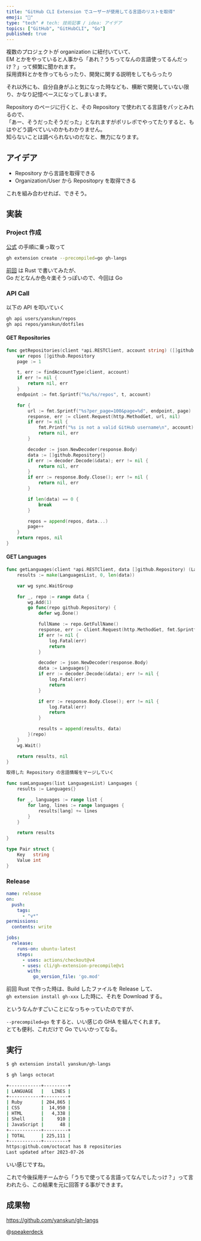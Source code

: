 ```yaml
---
title: "GitHub CLI Extension でユーザーが使用してる言語のリストを取得"
emoji: "🥷"
type: "tech" # tech: 技術記事 / idea: アイデア
topics: ["GitHub", "GitHubCLI", "Go"]
published: true
---
```


複数のプロジェクトが organization に紐付いていて、  
EM とかをやっていると人事から「あれ？うちってなんの言語使ってるんだっけ？」って頻繁に聞かれます。  
採用資料とかを作ってもらったり、開発に関する説明をしてもらったり

それ以外にも、自分自身がふと気になった時なども、横断で開発していない限り、かなり記憶ベースになってしまいます。  

Repository のページに行くと、その Repository で使われてる言語をパッとみれるので、  
「あー、そうだったそうだった」となれますがポリレポでやってたりすると、もはやどう調べていいのかもわかりません。  
知らないことは調べられないのだなと、無力になります。

## アイデア

- Repository から言語を取得できる
- Organization/User から Repositopry を取得できる

これを組み合わせれば、できそう。

## 実装

### Project 作成

[公式](https://docs.github.com/ja/github-cli/github-cli/creating-github-cli-extensions) の手順に乗っ取って

```bash
gh extension create --precompiled=go gh-langs
```

[前回](https://qiita.com/yanskun/items/a983bf24da9bb95930db) は Rust で書いてみたが、  
Go だとなんか色々楽そうっぽいので、今回は Go

### API Call

以下の API を叩いていく
```bash
gh api users/yanskun/repos
gh api repos/yanskun/dotfiles
```

#### GET Repositories

```go
func getRepositories(client *api.RESTClient, account string) ([]github.Repository, error) {
	var repos []github.Repository
	page := 1

	t, err := findAccountType(client, account)
	if err != nil {
		return nil, err
	}
	endpoint := fmt.Sprintf("%s/%s/repos", t, account)

	for {
		url := fmt.Sprintf("%s?per_page=100&page=%d", endpoint, page)
		response, err := client.Request(http.MethodGet, url, nil)
		if err != nil {
			fmt.Printf("%s is not a valid GitHub username\n", account)
			return nil, err
		}

		decoder := json.NewDecoder(response.Body)
		data := []github.Repository{}
		if err := decoder.Decode(&data); err != nil {
			return nil, err
		}
		if err := response.Body.Close(); err != nil {
			return nil, err
		}

		if len(data) == 0 {
			break
		}

		repos = append(repos, data...)
		page++
	}
	return repos, nil
}
```

#### GET Languages

```go
func getLanguages(client *api.RESTClient, data []github.Repository) (LanguagesList, error) {
	results := make(LanguagesList, 0, len(data))

	var wg sync.WaitGroup

	for _, repo := range data {
		wg.Add(1)
		go func(repo github.Repository) {
			defer wg.Done()

			fullName := repo.GetFullName()
			response, err := client.Request(http.MethodGet, fmt.Sprintf("repos/%s/languages", fullName), nil)
			if err != nil {
				log.Fatal(err)
				return
			}

			decoder := json.NewDecoder(response.Body)
			data := Languages{}
			if err := decoder.Decode(&data); err != nil {
				log.Fatal(err)
				return
			}

			if err := response.Body.Close(); err != nil {
				log.Fatal(err)
				return
			}

			results = append(results, data)
		}(repo)
	}
	wg.Wait()

	return results, nil
}

取得した Repository の言語情報をマージしていく

func sumLanguages(list LanguagesList) Languages {
	results := Languages{}

	for _, languages := range list {
		for lang, lines := range languages {
			results[lang] += lines
		}
	}

	return results
}

type Pair struct {
	Key   string
	Value int
}
```

### Release

```yaml:.github/workflows/release.yml
name: release
on:
  push:
    tags:
      - "v*"
permissions:
  contents: write

jobs:
  release:
    runs-on: ubuntu-latest
    steps:
      - uses: actions/checkout@v4
      - uses: cli/gh-extension-precompile@v1
        with:
          go_version_file: 'go.mod'
```

前回 Rust で作った時は、Build したファイルを Release して、  
`gh extension install gh-xxx` した時に、それを Download する。

というなんかすごいことになっちゃっていたのですが、  

`--precompiled=go` をすると、いい感じの GHA を組んでくれます。  
とても便利、これだけで Go でいいかってなる。

## 実行

```bash
$ gh extension install yanskun/gh-langs

$ gh langs octocat

+------------+---------+
| LANGUAGE   |   LINES |
+------------+---------+
| Ruby       | 204,865 |
| CSS        |  14,950 |
| HTML       |   4,338 |
| Shell      |     910 |
| JavaScript |      48 |
+------------+---------+
| TOTAL      | 225,111 |
+------------+---------+
https:github.com/octocat has 8 repositories
Last updated after 2023-07-26

```

いい感じですね。  

これで今後採用チームから「うちで使ってる言語ってなんでしたっけ？」って言われたら、この結果を元に回答する事ができます。  

## 成果物

https://github.com/yanskun/gh-langs

@[speakerdeck](93453c3b1e124eddbb31127280644c60)
